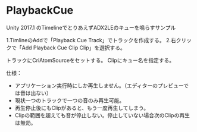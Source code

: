 # PlaybackCue
Unity 2017.1 のTimelineでとりあえずADX2LEのキューを鳴らすサンプル

1.TimlineのAddで「Playback Cue Track」でトラックを作成する。
2.右クリックで「Add Playback Cue Clip Clip」を選択する。

トラックにCriAtomSourceをセットする。
Clipにキュー名を指定する。

仕様：
- アプリケーション実行時にしか再生しません。（エディターのプレビューでは音は出ない）
- 現状一つのトラックで一つの音のみ再生可能。
- 再生停止後にもClipがあると、もう一度再生してしまう。
- Clipの範囲を超えても音が停止しない。停止していない場合次のClipの再生は無効。
